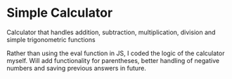 # Simple Calculator
Calculator that handles addition, subtraction, multiplication, division and simple trigonometric functions

Rather than using the eval function in JS, I coded the logic of the calculator myself. Will add functionality for parentheses, better handling of negative numbers and saving previous answers in future.
